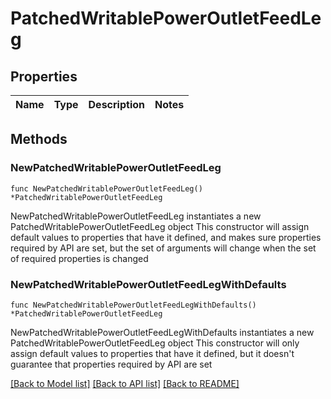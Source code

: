 # PatchedWritablePowerOutletFeedLeg

## Properties

Name | Type | Description | Notes
------------ | ------------- | ------------- | -------------

## Methods

### NewPatchedWritablePowerOutletFeedLeg

`func NewPatchedWritablePowerOutletFeedLeg() *PatchedWritablePowerOutletFeedLeg`

NewPatchedWritablePowerOutletFeedLeg instantiates a new PatchedWritablePowerOutletFeedLeg object
This constructor will assign default values to properties that have it defined,
and makes sure properties required by API are set, but the set of arguments
will change when the set of required properties is changed

### NewPatchedWritablePowerOutletFeedLegWithDefaults

`func NewPatchedWritablePowerOutletFeedLegWithDefaults() *PatchedWritablePowerOutletFeedLeg`

NewPatchedWritablePowerOutletFeedLegWithDefaults instantiates a new PatchedWritablePowerOutletFeedLeg object
This constructor will only assign default values to properties that have it defined,
but it doesn't guarantee that properties required by API are set


[[Back to Model list]](../README.md#documentation-for-models) [[Back to API list]](../README.md#documentation-for-api-endpoints) [[Back to README]](../README.md)


